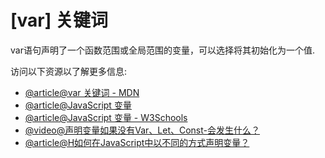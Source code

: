 <!--
 * @Author: capybarato 1023536640@qq.com
 * @Date: 2024-10-27 15:25:12
 * @LastEditors: capybarato 1023536640@qq.com
 * @LastEditTime: 2024-11-05 23:35:59
 * @FilePath: \roadMapPro\src\data\roadmaps\javascript\content\100-var.md
 * @Description: 这是默认设置,请设置`customMade`, 打开koroFileHeader查看配置 进行设置: https://github.com/OBKoro1/koro1FileHeader/wiki/%E9%85%8D%E7%BD%AE
-->
# [var] 关键词

var语句声明了一个函数范围或全局范围的变量，可以选择将其初始化为一个值.

访问以下资源以了解更多信息:

- [@article@var 关键词 - MDN](https://developer.mozilla.org/en-US/docs/Web/JavaScript/Reference/Statements/var)
- [@article@JavaScript 变量](https://javascript.info/variables)
- [@article@JavaScript 变量 - W3Schools](https://www.w3schools.com/js/js_variables.asp)
- [@video@声明变量如果没有Var、Let、Const-会发生什么？](https://www.youtube.com/watch?v=6UAKBYpUC-Y)
- [@article@H如何在JavaScript中以不同的方式声明变量？](https://www.geeksforgeeks.org/how-to-declare-variables-in-different-ways-in-javascript/)
